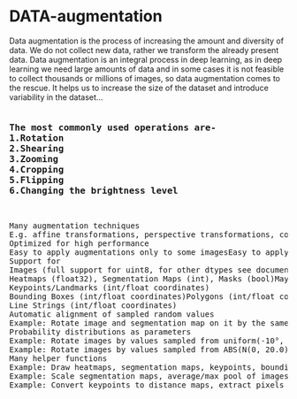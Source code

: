 # DATA-augmentation
Data augmentation is the process of increasing the amount and diversity of data. We do not collect new data, rather we transform the already present data.
Data augmentation is an integral process in deep learning, as in deep learning we need large amounts of data and in some cases it is not feasible to collect thousands or millions of images, so data augmentation comes to the rescue. It helps us to increase the size of the dataset and introduce variability in the dataset...

<pre>
<h3>The most commonly used operations are-
1.Rotation
2.Shearing
3.Zooming
4.Cropping
5.Flipping
6.Changing the brightness level
</h3>
</pre>
<pre>
Many augmentation techniques
E.g. affine transformations, perspective transformations, contrast changes, gaussian noise, dropout of regions, hue/saturation changes, cropping/padding, blurring, ...
Optimized for high performance
Easy to apply augmentations only to some imagesEasy to apply augmentations in random order
Support for
Images (full support for uint8, for other dtypes see documentation)
Heatmaps (float32), Segmentation Maps (int), Masks (bool)May be smaller/larger than their corresponding images. No extra lines of code needed for e.g. crop.
Keypoints/Landmarks (int/float coordinates)
Bounding Boxes (int/float coordinates)Polygons (int/float coordinates)
Line Strings (int/float coordinates)
Automatic alignment of sampled random values
Example: Rotate image and segmentation map on it by the same value sampled from uniform(-10°, 45°). (0 extra lines of code.)
Probability distributions as parameters
Example: Rotate images by values sampled from uniform(-10°, 45°).
Example: Rotate images by values sampled from ABS(N(0, 20.0))*(1+B(1.0, 1.0))", where ABS(.) is the absolute function, N(.) the gaussian distribution and B(.) the beta distribution.
Many helper functions
Example: Draw heatmaps, segmentation maps, keypoints, bounding boxes, ...
Example: Scale segmentation maps, average/max pool of images/maps, pad images to aspect ratios (e.g. to square them)
Example: Convert keypoints to distance maps, extract pixels within bounding boxes from images, clip polygon to the image plane.
